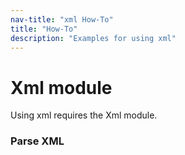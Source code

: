 ```yaml
---
nav-title: "xml How-To"
title: "How-To"
description: "Examples for using xml"
---
```

# Xml module
Using xml requires the Xml module.
<snippet id='xml-module'/>
### Parse XML
<snippet id='xml-parser-snippet'/>

